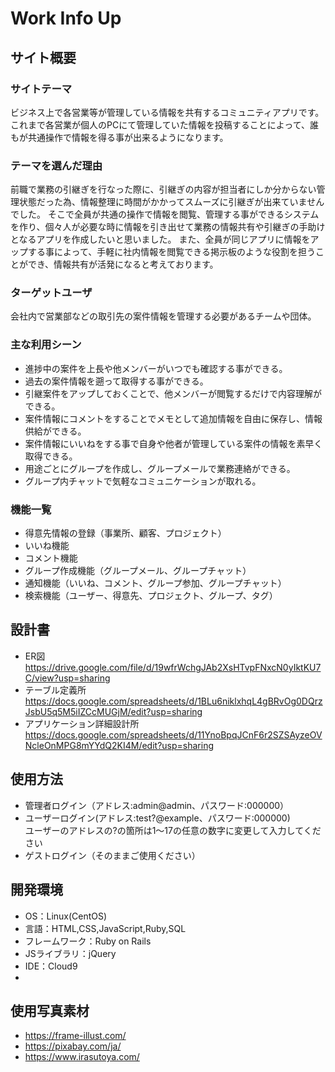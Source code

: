 # Work Info Up

## サイト概要

### サイトテーマ
ビジネス上で各営業等が管理している情報を共有するコミュニティアプリです。
これまで各営業が個人のPCにて管理していた情報を投稿することによって、誰もが共通操作で情報を得る事が出来るようになります。

### テーマを選んだ理由
前職で業務の引継ぎを行なった際に、引継ぎの内容が担当者にしか分からない管理状態だった為、情報整理に時間がかかってスムーズに引継ぎが出来ていませんでした。
そこで全員が共通の操作で情報を閲覧、管理する事ができるシステムを作り、個々人が必要な時に情報を引き出せて業務の情報共有や引継ぎの手助けとなるアプリを作成したいと思いました。
また、全員が同じアプリに情報をアップする事によって、手軽に社内情報を閲覧できる掲示板のような役割を担うことができ、情報共有が活発になると考えております。

### ターゲットユーザ
会社内で営業部などの取引先の案件情報を管理する必要があるチームや団体。

### 主な利用シーン
- 進捗中の案件を上長や他メンバーがいつでも確認する事ができる。
- 過去の案件情報を遡って取得する事ができる。
- 引継案件をアップしておくことで、他メンバーが閲覧するだけで内容理解ができる。
- 案件情報にコメントをすることでメモとして追加情報を自由に保存し、情報供給ができる。
- 案件情報にいいねをする事で自身や他者が管理している案件の情報を素早く取得できる。
- 用途ごとにグループを作成し、グループメールで業務連絡ができる。
- グループ内チャットで気軽なコミュニケーションが取れる。

### 機能一覧
- 得意先情報の登録（事業所、顧客、プロジェクト）
- いいね機能
- コメント機能
- グループ作成機能（グループメール、グループチャット）
- 通知機能（いいね、コメント、グループ参加、グループチャット）
- 検索機能（ユーザー、得意先、プロジェクト、グループ、タグ）

## 設計書
- ER図 https://drive.google.com/file/d/19wfrWchgJAb2XsHTvpFNxcN0yIktKU7C/view?usp=sharing
- テーブル定義所　https://docs.google.com/spreadsheets/d/1BLu6niklxhqL4gBRvOg0DQrzJsbU5q5M5iIZCcMUGjM/edit?usp=sharing
- アプリケーション詳細設計所　https://docs.google.com/spreadsheets/d/11YnoBpqJCnF6r2SZSAyzeOVNcleOnMPG8mYYdQ2KI4M/edit?usp=sharing

## 使用方法
- 管理者ログイン（アドレス:admin@admin、パスワード:000000）
- ユーザーログイン(アドレス:test?@example、パスワード:000000)<br>ユーザーのアドレスの?の箇所は1〜17の任意の数字に変更して入力してください
- ゲストログイン（そのままご使用ください）

## 開発環境
- OS：Linux(CentOS)
- 言語：HTML,CSS,JavaScript,Ruby,SQL
- フレームワーク：Ruby on Rails
- JSライブラリ：jQuery
- IDE：Cloud9
-

## 使用写真素材
- https://frame-illust.com/
- https://pixabay.com/ja/
- https://www.irasutoya.com/
